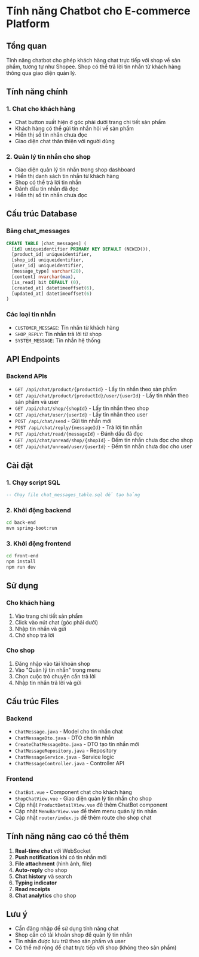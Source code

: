 # Tính năng Chatbot cho E-commerce Platform

## Tổng quan
Tính năng chatbot cho phép khách hàng chat trực tiếp với shop về sản phẩm, tương tự như Shopee. Shop có thể trả lời tin nhắn từ khách hàng thông qua giao diện quản lý.

## Tính năng chính

### 1. Chat cho khách hàng
- Chat button xuất hiện ở góc phải dưới trang chi tiết sản phẩm
- Khách hàng có thể gửi tin nhắn hỏi về sản phẩm
- Hiển thị số tin nhắn chưa đọc
- Giao diện chat thân thiện với người dùng

### 2. Quản lý tin nhắn cho shop
- Giao diện quản lý tin nhắn trong shop dashboard
- Hiển thị danh sách tin nhắn từ khách hàng
- Shop có thể trả lời tin nhắn
- Đánh dấu tin nhắn đã đọc
- Hiển thị số tin nhắn chưa đọc

## Cấu trúc Database

### Bảng chat_messages
```sql
CREATE TABLE [chat_messages] (
  [id] uniqueidentifier PRIMARY KEY DEFAULT (NEWID()),
  [product_id] uniqueidentifier,
  [shop_id] uniqueidentifier,
  [user_id] uniqueidentifier,
  [message_type] varchar(20),
  [content] nvarchar(max),
  [is_read] bit DEFAULT (0),
  [created_at] datetimeoffset(6),
  [updated_at] datetimeoffset(6)
)
```

### Các loại tin nhắn
- `CUSTOMER_MESSAGE`: Tin nhắn từ khách hàng
- `SHOP_REPLY`: Tin nhắn trả lời từ shop
- `SYSTEM_MESSAGE`: Tin nhắn hệ thống

## API Endpoints

### Backend APIs
- `GET /api/chat/product/{productId}` - Lấy tin nhắn theo sản phẩm
- `GET /api/chat/product/{productId}/user/{userId}` - Lấy tin nhắn theo sản phẩm và user
- `GET /api/chat/shop/{shopId}` - Lấy tin nhắn theo shop
- `GET /api/chat/user/{userId}` - Lấy tin nhắn theo user
- `POST /api/chat/send` - Gửi tin nhắn mới
- `POST /api/chat/reply/{messageId}` - Trả lời tin nhắn
- `PUT /api/chat/read/{messageId}` - Đánh dấu đã đọc
- `GET /api/chat/unread/shop/{shopId}` - Đếm tin nhắn chưa đọc cho shop
- `GET /api/chat/unread/user/{userId}` - Đếm tin nhắn chưa đọc cho user

## Cài đặt

### 1. Chạy script SQL
```sql
-- Chạy file chat_messages_table.sql để tạo bảng
```

### 2. Khởi động backend
```bash
cd back-end
mvn spring-boot:run
```

### 3. Khởi động frontend
```bash
cd front-end
npm install
npm run dev
```

## Sử dụng

### Cho khách hàng
1. Vào trang chi tiết sản phẩm
2. Click vào nút chat (góc phải dưới)
3. Nhập tin nhắn và gửi
4. Chờ shop trả lời

### Cho shop
1. Đăng nhập vào tài khoản shop
2. Vào "Quản lý tin nhắn" trong menu
3. Chọn cuộc trò chuyện cần trả lời
4. Nhập tin nhắn trả lời và gửi

## Cấu trúc Files

### Backend
- `ChatMessage.java` - Model cho tin nhắn chat
- `ChatMessageDto.java` - DTO cho tin nhắn
- `CreateChatMessageDto.java` - DTO tạo tin nhắn mới
- `ChatMessageRepository.java` - Repository
- `ChatMessageService.java` - Service logic
- `ChatMessageController.java` - Controller API

### Frontend
- `ChatBot.vue` - Component chat cho khách hàng
- `ShopChatView.vue` - Giao diện quản lý tin nhắn cho shop
- Cập nhật `ProductDetailView.vue` để thêm ChatBot component
- Cập nhật `MenuBarView.vue` để thêm menu quản lý tin nhắn
- Cập nhật `router/index.js` để thêm route cho shop chat

## Tính năng nâng cao có thể thêm

1. **Real-time chat** với WebSocket
2. **Push notification** khi có tin nhắn mới
3. **File attachment** (hình ảnh, file)
4. **Auto-reply** cho shop
5. **Chat history** và search
6. **Typing indicator**
7. **Read receipts**
8. **Chat analytics** cho shop

## Lưu ý

- Cần đăng nhập để sử dụng tính năng chat
- Shop cần có tài khoản shop để quản lý tin nhắn
- Tin nhắn được lưu trữ theo sản phẩm và user
- Có thể mở rộng để chat trực tiếp với shop (không theo sản phẩm)

